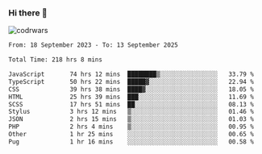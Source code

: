### Hi there 👋


![codrwars](https://www.codewars.com/users/rsschool_c9af20f58c35c696/badges/micro) 

<!--START_SECTION:waka-->

```txt
From: 18 September 2023 - To: 13 September 2025

Total Time: 218 hrs 8 mins

JavaScript       74 hrs 12 mins  ████████▒░░░░░░░░░░░░░░░░   33.79 %
TypeScript       50 hrs 22 mins  █████▓░░░░░░░░░░░░░░░░░░░   22.94 %
CSS              39 hrs 38 mins  ████▓░░░░░░░░░░░░░░░░░░░░   18.05 %
HTML             25 hrs 39 mins  ███░░░░░░░░░░░░░░░░░░░░░░   11.69 %
SCSS             17 hrs 51 mins  ██░░░░░░░░░░░░░░░░░░░░░░░   08.13 %
Stylus           3 hrs 12 mins   ▒░░░░░░░░░░░░░░░░░░░░░░░░   01.46 %
JSON             2 hrs 15 mins   ▒░░░░░░░░░░░░░░░░░░░░░░░░   01.03 %
PHP              2 hrs 4 mins    ▒░░░░░░░░░░░░░░░░░░░░░░░░   00.95 %
Other            1 hr 25 mins    ░░░░░░░░░░░░░░░░░░░░░░░░░   00.65 %
Pug              1 hr 16 mins    ░░░░░░░░░░░░░░░░░░░░░░░░░   00.58 %
```

<!--END_SECTION:waka-->
